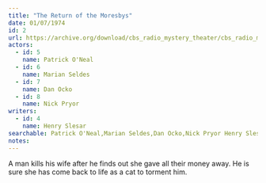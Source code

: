 ```yaml
---
title: "The Return of the Moresbys"
date: 01/07/1974
id: 2
url: https://archive.org/download/cbs_radio_mystery_theater/cbs_radio_mystery_theater-0001-0050.zip/cbs_radio_mystery_theater-0001-0050%2Fcbsrmt_0002_return_of_the_moresbys.mp3
actors:  
  - id: 5
    name: Patrick O'Neal  
  - id: 6
    name: Marian Seldes  
  - id: 7
    name: Dan Ocko  
  - id: 8
    name: Nick Pryor
writers:  
  - id: 4
    name: Henry Slesar
searchable: Patrick O'Neal,Marian Seldes,Dan Ocko,Nick Pryor Henry Slesar
notes:  
---
```

A man kills his wife after he finds out she gave all their money away. He is sure she has come back to life as a cat to torment him.